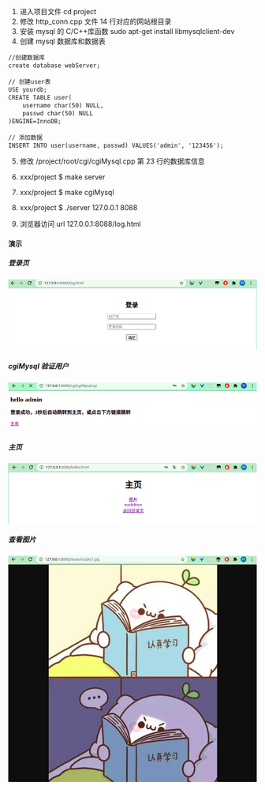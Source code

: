 1. 进入项目文件
   cd project
2. 修改 http_conn.cpp 文件 14 行对应的网站根目录
3. 安装 mysql 的 C/C++库函数
   sudo apt-get install libmysqlclient-dev
4. 创建 mysql 数据库和数据表

```mysql
//创建数据库
create database webServer;

// 创建user表
USE yourdb;
CREATE TABLE user(
    username char(50) NULL,
    passwd char(50) NULL
)ENGINE=InnoDB;

// 添加数据
INSERT INTO user(username, passwd) VALUES('admin', '123456');
```

5. 修改 /project/root/cgi/cgiMysql.cpp 第 23 行的数据库信息

6. xxx/project $ make server

7. xxx/project $ make cgiMysql

8. xxx/project $ ./server 127.0.0.1 8088

9. 浏览器访问 url 127.0.0.1:8088/log.html

#### 演示

##### 登录页

![](./pic/readme1.png)

##### cgiMysql 验证用户

![](./pic/readme2.png)

##### 主页

![](./pic/readme3.png)

##### 查看图片

![](./pic/readme4.png)
